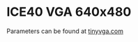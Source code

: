 # ICE40 VGA 640x480 

Parameters can be found at [tinyvga.com](http://tinyvga.com/vga-timing/1024x768@60Hz)


